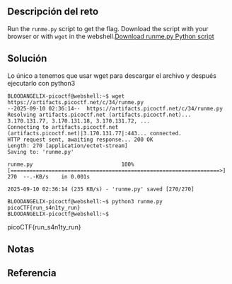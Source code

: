 ## Descripción del reto
Run the `runme.py` script to get the flag. Download the script with your browser or with `wget` in the webshell.[Download runme.py Python script](https://artifacts.picoctf.net/c/34/runme.py)

## Solución

Lo único a tenemos que usar wget para descargar el archivo y después ejecutarlo con python3
```
BLOODANGELIX-picoctf@webshell:~$ wget https://artifacts.picoctf.net/c/34/runme.py
--2025-09-10 02:36:14--  https://artifacts.picoctf.net/c/34/runme.py
Resolving artifacts.picoctf.net (artifacts.picoctf.net)... 3.170.131.77, 3.170.131.18, 3.170.131.72, ...
Connecting to artifacts.picoctf.net (artifacts.picoctf.net)|3.170.131.77|:443... connected.
HTTP request sent, awaiting response... 200 OK
Length: 270 [application/octet-stream]
Saving to: 'runme.py'

runme.py                            100%[==================================================================>]     270  --.-KB/s    in 0.001s  

2025-09-10 02:36:14 (235 KB/s) - 'runme.py' saved [270/270]

BLOODANGELIX-picoctf@webshell:~$ python3 runme.py
picoCTF{run_s4n1ty_run}
BLOODANGELIX-picoctf@webshell:~$ 
```

picoCTF{run_s4n1ty_run}
## Notas


## Referencia